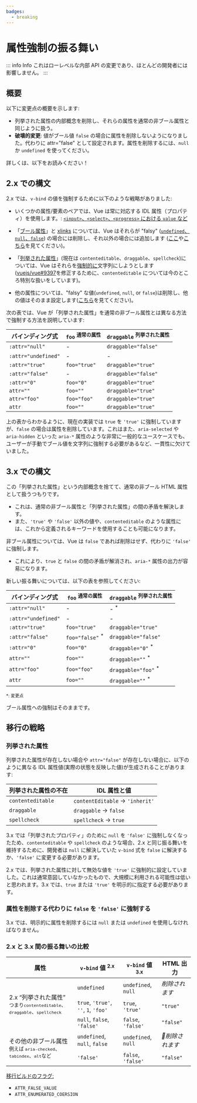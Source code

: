 ```yaml
---
badges:
  - breaking
---
```


# 属性強制の振る舞い <MigrationBadges :badges="$frontmatter.badges" />

::: info Info
これはローレベルな内部 API の変更であり、ほとんどの開発者には影響しません。
:::

## 概要

以下に変更点の概要を示します:

- 列挙された属性の内部概念を削除し、それらの属性を通常の非ブール属性と同じように扱う。
- **破壊的変更**: 値がブール値 `false` の場合に属性を削除しないようになりました。代わりに attr="false" として設定されます。属性を削除するには、`null` か `undefined` を使ってください。

詳しくは、以下をお読みください！

## 2.x での構文

2.x では、`v-bind` の値を強制するために以下のような戦略がありました:

- いくつかの属性/要素のペアでは、Vue は常に対応する IDL 属性（プロパティ）を使用します。: [`<input>`、`<select>`、`<progress>` における `value` など](https://github.com/vuejs/vue/blob/bad3c326a3f8b8e0d3bcf07917dc0adf97c32351/src/platforms/web/util/attrs.js#L11-L18)

- 「[ブール属性](https://github.com/vuejs/vue/blob/bad3c326a3f8b8e0d3bcf07917dc0adf97c32351/src/platforms/web/util/attrs.js#L33-L40)」と [xlinks](https://github.com/vuejs/vue/blob/bad3c326a3f8b8e0d3bcf07917dc0adf97c32351/src/platforms/web/util/attrs.js#L44-L46) については、Vue はそれらが "falsy" ([`undefined`、`null`、`false`](https://github.com/vuejs/vue/blob/bad3c326a3f8b8e0d3bcf07917dc0adf97c32351/src/platforms/web/util/attrs.js#L52-L54)) の場合には削除し、それ以外の場合には追加します ([ここ](https://github.com/vuejs/vue/blob/bad3c326a3f8b8e0d3bcf07917dc0adf97c32351/src/platforms/web/runtime/modules/attrs.js#L66-L77)や[こちら](https://github.com/vuejs/vue/blob/bad3c326a3f8b8e0d3bcf07917dc0adf97c32351/src/platforms/web/runtime/modules/attrs.js#L81-L85)を見てください)。

- 「[列挙された属性](https://github.com/vuejs/vue/blob/bad3c326a3f8b8e0d3bcf07917dc0adf97c32351/src/platforms/web/util/attrs.js#L20)」(現在は `contenteditable`、`draggable`、`spellcheck`)については、Vue はそれらを[強制的に](https://github.com/vuejs/vue/blob/bad3c326a3f8b8e0d3bcf07917dc0adf97c32351/src/platforms/web/util/attrs.js#L24-L31)文字列にしようとします ([vuejs/vue#9397](https://github.com/vuejs/vue/issues/9397)を修正するために、`contenteditable` については今のところ特別な扱いをしています)。

- 他の属性については、"falsy" な値(`undefined`, `null`, or `false`)は削除し、他の値はそのまま設定します([こちら](https://github.com/vuejs/vue/blob/bad3c326a3f8b8e0d3bcf07917dc0adf97c32351/src/platforms/web/runtime/modules/attrs.js#L92-L113)を見てください)。

次の表では、Vue が「列挙された属性」を通常の非ブール属性とは異なる方法で強制する方法を説明しています:

| バインディング式    | `foo` <sup>通常の属性</sup> | `draggable` <sup>列挙された属性</sup> |
| ------------------- | --------------------------- | ------------------------------------- |
| `:attr="null"`      | -                           | `draggable="false"`                   |
| `:attr="undefined"` | -                           | -                                     |
| `:attr="true"`      | `foo="true"`                | `draggable="true"`                    |
| `:attr="false"`     | -                           | `draggable="false"`                   |
| `:attr="0"`         | `foo="0"`                   | `draggable="true"`                    |
| `attr=""`           | `foo=""`                    | `draggable="true"`                    |
| `attr="foo"`        | `foo="foo"`                 | `draggable="true"`                    |
| `attr`              | `foo=""`                    | `draggable="true"`                    |

上の表からわかるように、現在の実装では `true` を `'true'` に強制していますが、`false` の場合は属性を削除しています。これはまた、`aria-selected` や `aria-hidden` といった `aria-*` 属性のような非常に一般的なユースケースでも、ユーザーが手動でブール値を文字列に強制する必要があるなど、一貫性に欠けていました。

## 3.x での構文

この「列挙された属性」という内部概念を捨てて、通常の非ブール HTML 属性として扱うつもりです。

- これは、通常の非ブール属性と「列挙された属性」の間の矛盾を解決します。
- また、`'true'` や `'false'` 以外の値や、`contenteditable` のような属性には、これから定義されるキーワードを使用することも可能になります。

非ブール属性については、Vue は `false` であれば削除はせず、代わりに `'false'` に強制します。

- これにより、`true` と `false` の間の矛盾が解消され、`aria-*` 属性の出力が容易になります。

新しい振る舞いについては、以下の表を参照してください:

| バインディング式    | `foo` <sup>通常の属性</sup> | `draggable` <sup>列挙された属性</sup> |
| ------------------- | --------------------------- | ------------------------------------- |
| `:attr="null"`      | -                           | - <sup>*</sup>                        |
| `:attr="undefined"` | -                           | -                                     |
| `:attr="true"`      | `foo="true"`                | `draggable="true"`                    |
| `:attr="false"`     | `foo="false"` <sup>*</sup>  | `draggable="false"`                   |
| `:attr="0"`         | `foo="0"`                   | `draggable="0"` <sup>*</sup>          |
| `attr=""`           | `foo=""`                    | `draggable=""` <sup>*</sup>           |
| `attr="foo"`        | `foo="foo"`                 | `draggable="foo"` <sup>*</sup>        |
| `attr`              | `foo=""`                    | `draggable=""` <sup>*</sup>           |

<small>*: 変更点</small>

ブール属性への強制はそのままです。

## 移行の戦略

### 列挙された属性

列挙された属性が存在しない場合や `attr="false"` が存在しない場合に、以下のように異なる IDL 属性値(実際の状態を反映した値)が生成されることがあります:

| 列挙された属性の不在 | IDL 属性と値                         |
| -------------------- | ------------------------------------ |
| `contenteditable`    | `contentEditable` &rarr; `'inherit'` |
| `draggable`          | `draggable` &rarr; `false`           |
| `spellcheck`         | `spellcheck` &rarr; `true`           |

3.x では「列挙されたプロパティ」のために `null` を `'false'` に強制しなくなったため、`contenteditable` や `spellcheck` のような場合、2.x と同じ振る舞いを維持するために、開発者は `null` に解決していた `v-bind` 式を `false` に解決するか、`'false'` に変更する必要があります。

2.x では、列挙された属性に対して無効な値を `'true'` に強制的に設定していました。これは通常意図していなかったもので、大規模に利用される可能性は低いと思われます。3.x では、`true` または `'true'` を明示的に指定する必要があります。

### 属性を削除する代わりに `false` を `'false'` に強制する

3.x では、明示的に属性を削除するには `null` または `undefined` を使用しなければなりません。

### 2.x と 3.x 間の振る舞いの比較

<table>
  <thead>
    <tr>
      <th>属性</th>
      <th><code>v-bind</code> 値 <sup>2.x</sup></th>
      <th><code>v-bind</code> 値 <sup>3.x</sup></th>
      <th>HTML 出力</th>
    </tr>
  </thead>
  <tbody>
    <tr>
      <td rowspan="3">2.x “列挙された属性”<br><small>つまり<code>contenteditable</code>、<code>draggable</code>、<code>spellcheck</code></small></td>
      <td><code>undefined</code></td>
      <td><code>undefined</code>, <code>null</code></td>
      <td><i>削除されます</i></td>
    </tr>
    <tr>
      <td>
        <code>true</code>, <code>'true'</code>, <code>''</code>, <code>1</code>,
        <code>'foo'</code>
      </td>
      <td><code>true</code>, <code>'true'</code></td>
      <td><code>"true"</code></td>
    </tr>
    <tr>
      <td><code>null</code>, <code>false</code>, <code>'false'</code></td>
      <td><code>false</code>, <code>'false'</code></td>
      <td><code>"false"</code></td>
    </tr>
    <tr>
      <td rowspan="2">その他の非ブール属性<br><small>例えば
      <code>aria-checked</code>、<code>tabindex</code>、<code>alt</code>など</small></td>
      <td><code>undefined</code>, <code>null</code>, <code>false</code></td>
      <td><code>undefined</code>, <code>null</code></td>
      <td><i>削除されます</i></td>
    </tr>
    <tr>
      <td><code>'false'</code></td>
      <td><code>false</code>, <code>'false'</code></td>
      <td><code>"false"</code></td>
    </tr>
  </tbody>
</table>

[移行ビルドのフラグ:](migration-build.html#compat-の設定)

- `ATTR_FALSE_VALUE`
- `ATTR_ENUMERATED_COERSION`

